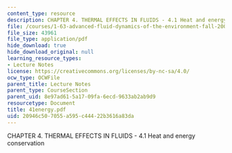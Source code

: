 ```yaml
---
content_type: resource
description: CHAPTER 4. THERMAL EFFECTS IN FLUIDS - 4.1 Heat and energy conservation
file: /courses/1-63-advanced-fluid-dynamics-of-the-environment-fall-2002/20946c507055a595c44422b3616a83da_41energy.pdf
file_size: 43961
file_type: application/pdf
hide_download: true
hide_download_original: null
learning_resource_types:
- Lecture Notes
license: https://creativecommons.org/licenses/by-nc-sa/4.0/
ocw_type: OCWFile
parent_title: Lecture Notes
parent_type: CourseSection
parent_uid: 8e97ad61-5a17-09fa-6ecd-9633ab2ab9d9
resourcetype: Document
title: 41energy.pdf
uid: 20946c50-7055-a595-c444-22b3616a83da
---
```

CHAPTER 4. THERMAL EFFECTS IN FLUIDS - 4.1 Heat and energy conservation